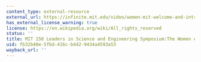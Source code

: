 ```yaml
---
content_type: external-resource
external_url: https://infinite.mit.edu/video/women-mit-welcome-and-introductory-remarks
has_external_license_warning: true
license: https://en.wikipedia.org/wiki/All_rights_reserved
status: ''
title: MIT 150 Leaders in Science and Engineering Symposium:The Women of MIT
uid: fb32b40e-5fbd-416c-b442-9434a4593a53
wayback_url: ''
---
```

